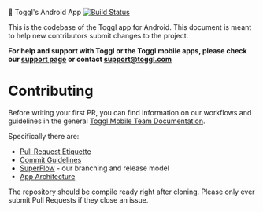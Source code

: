 🤖 Toggl's Android App [![Build Status](https://app.bitrise.io/app/21aaaa58d9eae01e/status.svg?token=bZwBKtvEnb2GqNCsKQAuNw&branch=master)](https://app.bitrise.io/app/21aaaa58d9eae01e)

This is the codebase of the Toggl app for Android. This document is meant to help new contributors submit changes to the project.

**For help and support with Toggl or the Toggl mobile apps, please check our [support page](https://support.toggl.com/ "Toggl Help & Support") or contact support@toggl.com**

# Contributing

Before writing your first PR, you can find information on our workflows and guidelines in the general [Toggl Mobile Team Documentation](https://github.com/toggl/mobile-docs "Toggl Mobile Team Documentation").

Specifically there are:
- [Pull Request Etiquette](https://github.com/toggl/mobile-docs/blob/develop/pull-request-etiquette.md "Pull Request Etiquette")
- [Commit Guidelines](https://github.com/toggl/mobile-docs/blob/develop/commit-guidelines.md "Commit Guidelines") 
- [SuperFlow](https://github.com/toggl/mobile-docs/blob/develop/superflow.md "SuperFlow: Toggl Mobile's branching work flow") - our branching and release model
- [App Architecture](/Architecture.md "Architecture Docs")

The repository should be compile ready right after cloning. Please only ever submit Pull Requests if they close an issue.